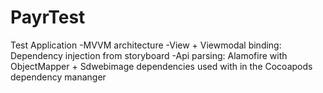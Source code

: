 # PayrTest
Test Application
-MVVM architecture
-View + Viewmodal binding: Dependency injection from storyboard
-Api parsing: Alamofire with ObjectMapper + Sdwebimage dependencies used with in the Cocoapods dependency mananger
